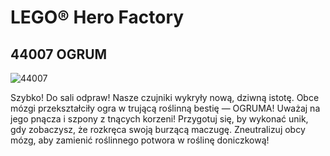 # LEGO® Hero Factory

## 44007 OGRUM

![44007](https://www.lego.com/cdn/product-assets/product.img.pri/44007_prod.jpg)

Szybko! Do sali odpraw! Nasze czujniki wykryły nową, dziwną istotę. Obce mózgi przekształciły ogra w trującą roślinną bestię — OGRUMA! Uważaj na jego pnącza i szpony z tnących korzeni! Przygotuj się, by wykonać unik, gdy zobaczysz, że rozkręca swoją burzącą maczugę. Zneutralizuj obcy mózg, aby zamienić roślinnego potwora w roślinę doniczkową!